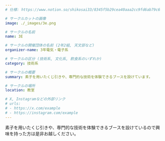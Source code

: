 ```yaml
---
# 仕様: https://www.notion.so/shikosai33/8345f5b29cea40aaa2cc9fd6ab79c6a6?pvs=4#5438a1577b604f39a67658a72f2283b8

# サークルカットの画像
image: ./_images/3e.png

# サークルの名前
name: 3E

# サークルの開催団体の名前 (2年2組, 天文部など)
organizer-name: 3年電気・電子系

# サークルの区分 (技術系, 文化系, 飲食系のいずれか)
category: 技術系

# サークルの概要
summary: 素子を用いたくじ引きや、専門的な技術を体験できるブースを設けています。

# サークルの場所
location: 教室

# X, Instagramなどの外部リンク
# urls:
# - https://x.com/example
# - https://instagram.com/example
---
```

素子を用いたくじ引きや、専門的な技術を体験できるブースを設けているので興味を持った方は是非お越しください。
